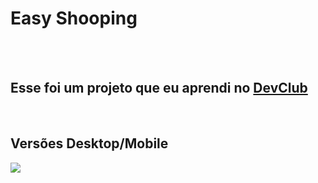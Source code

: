 <h1>Easy Shooping</h1>
<br>
<br>
<h2>Esse foi um projeto que eu aprendi no <a href="https://rodolfomori.com.br/devclub">DevClub</a></h2>
<br>
<h2>Versões Desktop/Mobile</h2>
<img src="/Reponsividade/img/esy_shoop-removebg-preview.png">